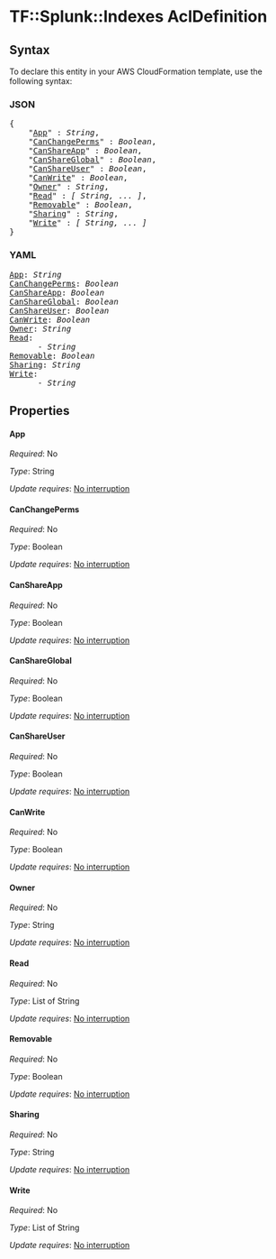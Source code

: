 # TF::Splunk::Indexes AclDefinition

## Syntax

To declare this entity in your AWS CloudFormation template, use the following syntax:

### JSON

<pre>
{
    "<a href="#app" title="App">App</a>" : <i>String</i>,
    "<a href="#canchangeperms" title="CanChangePerms">CanChangePerms</a>" : <i>Boolean</i>,
    "<a href="#canshareapp" title="CanShareApp">CanShareApp</a>" : <i>Boolean</i>,
    "<a href="#canshareglobal" title="CanShareGlobal">CanShareGlobal</a>" : <i>Boolean</i>,
    "<a href="#canshareuser" title="CanShareUser">CanShareUser</a>" : <i>Boolean</i>,
    "<a href="#canwrite" title="CanWrite">CanWrite</a>" : <i>Boolean</i>,
    "<a href="#owner" title="Owner">Owner</a>" : <i>String</i>,
    "<a href="#read" title="Read">Read</a>" : <i>[ String, ... ]</i>,
    "<a href="#removable" title="Removable">Removable</a>" : <i>Boolean</i>,
    "<a href="#sharing" title="Sharing">Sharing</a>" : <i>String</i>,
    "<a href="#write" title="Write">Write</a>" : <i>[ String, ... ]</i>
}
</pre>

### YAML

<pre>
<a href="#app" title="App">App</a>: <i>String</i>
<a href="#canchangeperms" title="CanChangePerms">CanChangePerms</a>: <i>Boolean</i>
<a href="#canshareapp" title="CanShareApp">CanShareApp</a>: <i>Boolean</i>
<a href="#canshareglobal" title="CanShareGlobal">CanShareGlobal</a>: <i>Boolean</i>
<a href="#canshareuser" title="CanShareUser">CanShareUser</a>: <i>Boolean</i>
<a href="#canwrite" title="CanWrite">CanWrite</a>: <i>Boolean</i>
<a href="#owner" title="Owner">Owner</a>: <i>String</i>
<a href="#read" title="Read">Read</a>: <i>
      - String</i>
<a href="#removable" title="Removable">Removable</a>: <i>Boolean</i>
<a href="#sharing" title="Sharing">Sharing</a>: <i>String</i>
<a href="#write" title="Write">Write</a>: <i>
      - String</i>
</pre>

## Properties

#### App

_Required_: No

_Type_: String

_Update requires_: [No interruption](https://docs.aws.amazon.com/AWSCloudFormation/latest/UserGuide/using-cfn-updating-stacks-update-behaviors.html#update-no-interrupt)

#### CanChangePerms

_Required_: No

_Type_: Boolean

_Update requires_: [No interruption](https://docs.aws.amazon.com/AWSCloudFormation/latest/UserGuide/using-cfn-updating-stacks-update-behaviors.html#update-no-interrupt)

#### CanShareApp

_Required_: No

_Type_: Boolean

_Update requires_: [No interruption](https://docs.aws.amazon.com/AWSCloudFormation/latest/UserGuide/using-cfn-updating-stacks-update-behaviors.html#update-no-interrupt)

#### CanShareGlobal

_Required_: No

_Type_: Boolean

_Update requires_: [No interruption](https://docs.aws.amazon.com/AWSCloudFormation/latest/UserGuide/using-cfn-updating-stacks-update-behaviors.html#update-no-interrupt)

#### CanShareUser

_Required_: No

_Type_: Boolean

_Update requires_: [No interruption](https://docs.aws.amazon.com/AWSCloudFormation/latest/UserGuide/using-cfn-updating-stacks-update-behaviors.html#update-no-interrupt)

#### CanWrite

_Required_: No

_Type_: Boolean

_Update requires_: [No interruption](https://docs.aws.amazon.com/AWSCloudFormation/latest/UserGuide/using-cfn-updating-stacks-update-behaviors.html#update-no-interrupt)

#### Owner

_Required_: No

_Type_: String

_Update requires_: [No interruption](https://docs.aws.amazon.com/AWSCloudFormation/latest/UserGuide/using-cfn-updating-stacks-update-behaviors.html#update-no-interrupt)

#### Read

_Required_: No

_Type_: List of String

_Update requires_: [No interruption](https://docs.aws.amazon.com/AWSCloudFormation/latest/UserGuide/using-cfn-updating-stacks-update-behaviors.html#update-no-interrupt)

#### Removable

_Required_: No

_Type_: Boolean

_Update requires_: [No interruption](https://docs.aws.amazon.com/AWSCloudFormation/latest/UserGuide/using-cfn-updating-stacks-update-behaviors.html#update-no-interrupt)

#### Sharing

_Required_: No

_Type_: String

_Update requires_: [No interruption](https://docs.aws.amazon.com/AWSCloudFormation/latest/UserGuide/using-cfn-updating-stacks-update-behaviors.html#update-no-interrupt)

#### Write

_Required_: No

_Type_: List of String

_Update requires_: [No interruption](https://docs.aws.amazon.com/AWSCloudFormation/latest/UserGuide/using-cfn-updating-stacks-update-behaviors.html#update-no-interrupt)

